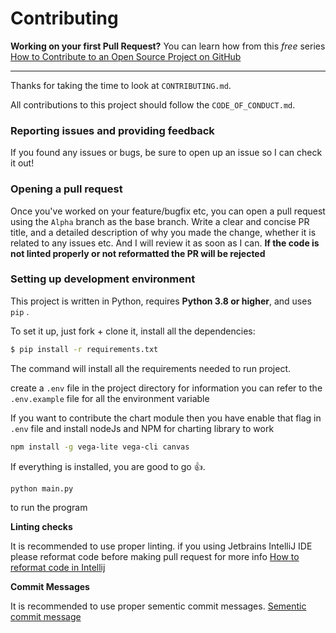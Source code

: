 # Contributing


**Working on your first Pull Request?** You can learn how from this *free* series [How to Contribute to an Open Source Project on GitHub](https://egghead.io/courses/how-to-contribute-to-an-open-source-project-on-github)

---

Thanks for taking the time to look at `CONTRIBUTING.md`.

All contributions to this project should follow the `CODE_OF_CONDUCT.md`.

### Reporting issues and providing feedback

If you found any issues or bugs, be sure to open up an issue so I can check it out!


### Opening a pull request

Once you've worked on your feature/bugfix etc, you can open a pull request using the `Alpha` branch as the base branch. Write a clear and concise PR title, and a detailed description of why you made the change, whether it is related to any issues etc. And I will review it as soon as I can.
**If the code is not linted properly or not reformatted the PR will be rejected**

### Setting up development environment

This project is written in Python, requires **Python 3.8 or higher**, and uses `pip` .

To set it up, just fork + clone it, install all the dependencies:

```bash
$ pip install -r requirements.txt
```

The command will install all the requirements needed to run project.

create a `.env` file in the project directory for information you can refer to the `.env.example` file for all the environment variable

If you want to contribute the chart module then you have enable that flag in `.env` file and install nodeJs and NPM for charting library to work
```bash
npm install -g vega-lite vega-cli canvas
```

If everything is installed, you are good to go 👍.
```bash
python main.py
``` 
to run the program

**Linting checks**

It is recommended to use proper linting. if you using Jetbrains IntelliJ IDE please reformat code before making pull request 
for more info [How to reformat code in Intellij](https://www.jetbrains.com/help/idea/reformat-and-rearrange-code.html)


**Commit Messages**

It is recommended to use proper sementic commit messages. [Sementic commit message](https://gist.github.com/joshbuchea/6f47e86d2510bce28f8e7f42ae84c716)

